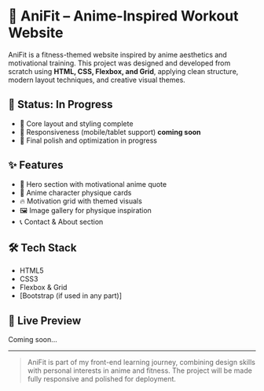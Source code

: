 # 💪 AniFit – Anime-Inspired Workout Website

AniFit is a fitness-themed website inspired by anime aesthetics and motivational training. This project was designed and developed from scratch using **HTML, CSS, Flexbox, and Grid**, applying clean structure, modern layout techniques, and creative visual themes.

## 🚧 Status: In Progress
- 🔸 Core layout and styling complete
- 🔸 Responsiveness (mobile/tablet support) **coming soon**
- 🔸 Final polish and optimization in progress

## ✨ Features
- 🥋 Hero section with motivational anime quote
- 💪 Anime character physique cards
- 🔥 Motivation grid with themed visuals
- 🖼️ Image gallery for physique inspiration
- 📞 Contact & About section

## 🛠️ Tech Stack
- HTML5
- CSS3
- Flexbox & Grid
- [Bootstrap (if used in any part)]

## 🔗 Live Preview
Coming soon...

---

> AniFit is part of my front-end learning journey, combining design skills with personal interests in anime and fitness. The project will be made fully responsive and polished for deployment.
